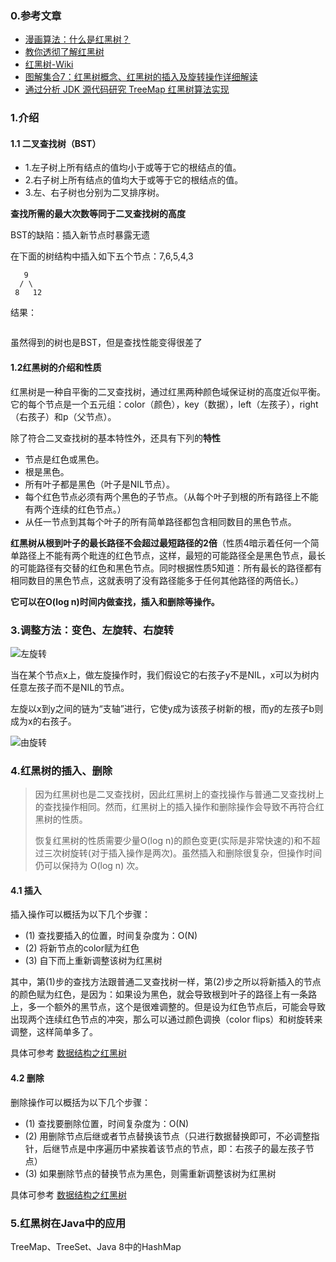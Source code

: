 ### 0.参考文章

- [漫画算法：什么是红黑树？](http://blog.csdn.net/p5deyt322jacs/article/details/78433942)
- [教你透彻了解红黑树](https://github.com/julycoding/The-Art-Of-Programming-By-July/blob/master/ebook/zh/03.01.md)
- [红黑树-Wiki](https://zh.wikipedia.org/wiki/%E7%BA%A2%E9%BB%91%E6%A0%91)
- [图解集合7：红黑树概念、红黑树的插入及旋转操作详细解读](http://www.cnblogs.com/xrq730/p/6867924.html)
- [通过分析 JDK 源代码研究 TreeMap 红黑树算法实现](https://www.ibm.com/developerworks/cn/java/j-lo-tree/index.html)


### 1.介绍

#### 1.1 二叉查找树（BST）

- 1.左子树上所有结点的值均小于或等于它的根结点的值。
- 2.右子树上所有结点的值均大于或等于它的根结点的值。
- 3.左、右子树也分别为二叉排序树。

**查找所需的最大次数等同于二叉查找树的高度**

BST的缺陷：插入新节点时暴露无遗

在下面的树结构中插入如下五个节点：7,6,5,4,3

```
   9
  / \
 8   12
```

结果：

![]()

虽然得到的树也是BST，但是查找性能变得很差了

#### 1.2红黑树的介绍和性质

红黑树是一种自平衡的二叉查找树，通过红黑两种颜色域保证树的高度近似平衡。它的每个节点是一个五元组：color（颜色），key（数据），left（左孩子），right（右孩子）和p（父节点）。

除了符合二叉查找树的基本特性外，还具有下列的**特性**

- 节点是红色或黑色。
- 根是黑色。
- 所有叶子都是黑色（叶子是NIL节点）。
- 每个红色节点必须有两个黑色的子节点。（从每个叶子到根的所有路径上不能有两个连续的红色节点。）
- 从任一节点到其每个叶子的所有简单路径都包含相同数目的黑色节点。

**红黑树从根到叶子的最长路径不会超过最短路径的2倍**（性质4暗示着任何一个简单路径上不能有两个毗连的红色节点，这样，最短的可能路径全是黑色节点，最长的可能路径有交替的红色和黑色节点。同时根据性质5知道：所有最长的路径都有相同数目的黑色节点，这就表明了没有路径能多于任何其他路径的两倍长。）

**它可以在O(log n)时间内做查找，插入和删除等操作。**


### 3.调整方法：变色、左旋转、右旋转

![左旋转]()

当在某个节点x上，做左旋操作时，我们假设它的右孩子y不是NIL，x可以为树内任意左孩子而不是NIL的节点。

左旋以x到y之间的链为“支轴”进行，它使y成为该孩子树新的根，而y的左孩子b则成为x的右孩子。

![由旋转]()



### 4.红黑树的插入、删除

>因为红黑树也是二叉查找树，因此红黑树上的查找操作与普通二叉查找树上的查找操作相同。然而，红黑树上的插入操作和删除操作会导致不再符合红黑树的性质。
>
>恢复红黑树的性质需要少量O(log n)的颜色变更(实际是非常快速的)和不超过三次树旋转(对于插入操作是两次)。虽然插入和删除很复杂，但操作时间仍可以保持为 O(log n) 次。


#### 4.1 插入

插入操作可以概括为以下几个步骤：

- (1)	查找要插入的位置，时间复杂度为：O(N)
- (2)	将新节点的color赋为红色
- (3)	自下而上重新调整该树为红黑树

其中，第(1)步的查找方法跟普通二叉查找树一样，第(2)步之所以将新插入的节点的颜色赋为红色，是因为：如果设为黑色，就会导致根到叶子的路径上有一条路上，多一个额外的黑节点，这个是很难调整的。但是设为红色节点后，可能会导致出现两个连续红色节点的冲突，那么可以通过颜色调换（color flips）和树旋转来调整，这样简单多了。


具体可参考 [数据结构之红黑树](http://dongxicheng.org/structure/red-black-tree/)

#### 4.2 删除

删除操作可以概括为以下几个步骤：

- (1)	查找要删除位置，时间复杂度为：O(N)
- (2)	用删除节点后继或者节点替换该节点（只进行数据替换即可，不必调整指针，后继节点是中序遍历中紧挨着该节点的节点，即：右孩子的最左孩子节点）
- (3)	如果删除节点的替换节点为黑色，则需重新调整该树为红黑树


具体可参考 [数据结构之红黑树](http://dongxicheng.org/structure/red-black-tree/)

### 5.红黑树在Java中的应用

TreeMap、TreeSet、Java 8中的HashMap


